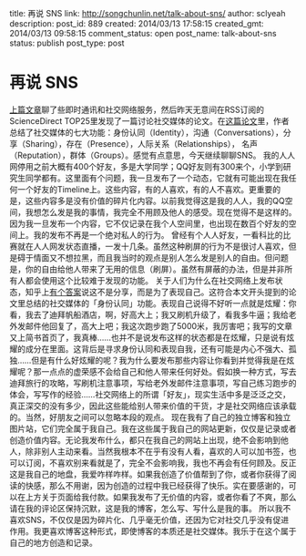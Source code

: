 title: 再说 SNS
link: http://songchunlin.net/talk-about-sns/
author: sclyeah
description: 
post_id: 889
created: 2014/03/13 17:58:15
created_gmt: 2014/03/13 09:58:15
comment_status: open
post_name: talk-about-sns
status: publish
post_type: post

# 再说 SNS

[上篇文章](/im-and-sns-and-wechat/)聊了些即时通讯和社交网络服务，然后昨天无意间在RSS订阅的ScienceDirect TOP25里发现了一篇讨论社交媒体的论文。在[这篇论文](http://www.sciencedirect.com/science/article/pii/S0007681311000061)里，作者总结了社交媒体的七大功能：身份认同（Identity），沟通（Conversations），分享（Sharing），存在（Presence），人际关系（Relationships）， 名声（Reputation），群体（Groups）。感觉有点意思，今天继续聊聊SNS。 我的人人网停用之前大概有400个好友，多是大学同学；QQ好友则有300来个，小学到研究生同学都有。这里面有个问题，我一旦发布了一个动态，它就有可能出现在我任何一个好友的Timeline上。这些内容，有的人喜欢，有的人不喜欢。更重要的是，这些内容多是没有价值的碎片化内容。以前我觉得这是我的人人，我的QQ空间，我想怎么发是我的事情，我完全不用顾及他人的感受。现在觉得不是这样的。因为我一旦发布一个内容，它不仅记录在我个人空间里，也出现在数百个好友的空间上。我的发布不再是一个绝对私人的行为。 曾经有个人人好友，一看科比的比赛就在人人网发状态直播，一发十几条。虽然这种刷屏的行为不是很讨人喜欢，但是碍于情面又不想拉黑，而且我当时的观点是别人怎么发是别人的自由。但问题是，你的自由给他人带来了无用的信息（刷屏）。虽然有屏蔽的办法，但是并非所有人都会使用这个比较难于发现的功能。 关于人们为什么在社交网络上发布状态，知乎上[有个答案](http://www.zhihu.com/question/20247229/answer/14478195)说这不是分享，而是为了表现自己。这符合本文开头提到的论文里总结的社交媒体的「身份认同」功能。表现自己说得不好听一点就是炫耀：你看，我去了迪拜帆船酒店，啊，好高大上；我又刷机升级了，看我多牛逼；我给老外发邮件他回复了，高大上吧；我这次跑步跑了5000米，我厉害吧；我写的文章又上简书首页了，我真棒……也并不是说发布这样的状态都是在炫耀，只是说有炫耀的成分在里面。这背后是寻求身份认同和表现自我，还有可能是内心不强大、孤独……但是有什么好炫耀的呢？我为什么要发布那些内容让你看到并觉得我是在炫耀呢？那一点点的虚荣感不会给自己和他人带来任何好处。假如换一种方式，写去迪拜旅行的攻略，写刷机注意事项，写给老外发邮件注意事项，写自己练习跑步的体会，写写作的经验……社交网络上的所谓「好友」，现实生活中多是泛泛之交，真正深交的没有多少，因此这些能给别人带来价值的干货，才是社交网络应该承载的。当然，好朋友之间可以忽略本段的观点。 现在我有了自己的独立博客和独立图片站，它们完全属于我自己。我在这些属于我自己的网站更新，仅仅是记录或者创造价值内容。无论我发布什么，都只在我自己的网站上出现，绝不会影响到他人，除非别人主动来看。当然我根本不在乎有没有人看，喜欢的人可以加书签，也可以订阅，不喜欢别来看就是了，完全不会影响我，我也不再会有任何顾及。反正这是我自己的地盘，我爱咋样咋样。如果我创造了价值帮到了你，或者你获得了阅读的快感，那么不用谢，因为创造的过程中我已经获得了快乐。实在要感谢的，可以在上方关于页面给我付款。如果我发布了无价值的内容，或者你看了不爽，那么请在我的评论区保持沉默，这是我的博客，怎么写、写什么是我的事。 所以我不喜欢SNS，不仅仅是因为碎片化、几乎毫无价值，还因为它对社交几乎没有促进作用。我更喜欢博客这种形式，即使博客的本质还是社交媒体。我乐于在这个属于自己的地方创造和记录。